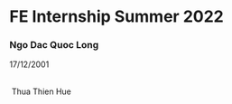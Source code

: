 # FE Internship Summer 2022 <br>

### Ngo Dac Quoc Long <br>

17/12/2001 <br>
​

​
Thua Thien Hue <br>